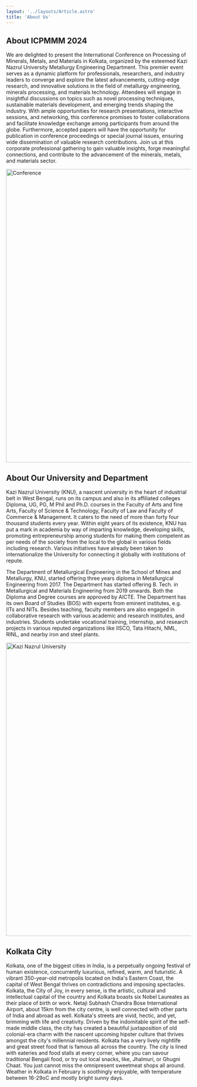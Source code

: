 ```yaml
---
layout: '../layouts/Article.astro'
title: 'About Us'
---
```


## About ICPMMM 2024

We are delighted to present the International Conference on Processing of Minerals, Metals, and Materials in Kolkata, organized by the esteemed Kazi Nazrul University Metallurgy Engineering Department. This premier event serves as a dynamic platform for professionals, researchers, and industry leaders to converge and explore the latest advancements, cutting-edge research, and innovative solutions in the field of metallurgy engineering, minerals processing, and materials technology. Attendees will engage in insightful discussions on topics such as novel processing techniques, sustainable materials development, and emerging trends shaping the industry. With ample opportunities for research presentations, interactive sessions, and networking, this conference promises to foster collaborations and facilitate knowledge exchange among participants from around the globe. Furthermore, accepted papers will have the opportunity for publication in conference proceedings or special journal issues, ensuring wide dissemination of valuable research contributions. Join us at this corporate professional gathering to gain valuable insights, forge meaningful connections, and contribute to the advancement of the minerals, metals, and materials sector.

<!-- - ![Invitation](/assets/images/invitation.webp) -->
<img src="/assets/images/invitation.webp" alt="Conference" style="width:800px"/>

## About Our University and Department

Kazi Nazrul University (KNU), a nascent university in the heart of industrial belt in West Bengal, runs on
its campus and also in its affiliated colleges Diploma, UG, PG, M Phil and Ph.D. courses in the Faculty of
Arts and fine Arts, Faculty of Science & Technology, Faculty of Law and Faculty of Commerce &
Management. It caters to the need of more than forty four thousand students every year. Within eight years
of its existence, KNU has put a mark in academia by way of imparting knowledge, developing skills,
promoting entrepreneurship among students for making them competent as per needs of the society from
the local to the global in various fields including research. Various initiatives have already been taken to
internationalize the University for connecting it globally with institutions of repute.

The Department of Metallurgical Engineering in the School of Mines and Metallurgy, KNU, started offering
three years diploma in Metallurgical Engineering from 2017. The Department has started offering B. Tech.
in Metallurgical and Materials Engineering from 2019 onwards. Both the Diploma and Degree courses are
approved by AICTE. The Department has its own Board of Studies (BOS) with experts from eminent
institutes, e.g. IITs and NITs. Besides teaching, faculty members are also engaged in collaborative research
with various academic and research institutes, and industries. Students undertake vocational training,
internship, and research projects in various reputed organizations like IISCO, Tata Hitachi, NML, RINL,
and nearby iron and steel plants.

<!-- - ![KNU](/assets/images/knu1.webp) -->
<img src="/assets/images/knu1.webp" alt="Kazi Nazrul University" style="width:800px"/>

## Kolkata City

Kolkata, one of the biggest cities in India, is a perpetually ongoing festival of human existence, concurrently
luxurious, refined, warm, and futuristic. A vibrant 350-year-old metropolis located on India's Eastern
Coast, the capital of West Bengal thrives on contradictions and imposing spectacles. Kolkata, the City of
Joy, in every sense, is the artistic, cultural and intellectual capital of the country and Kolkata boasts six
Nobel Laureates as their place of birth or work. Netaji Subhash Chandra Bose International Airport, about
15km from the city centre, is well connected with other parts of India and abroad as well. Kolkata's streets
are vivid, hectic, and yet, brimming with life and creativity. Driven by the indomitable spirit of the self-
made middle class, the city has created a beautiful juxtaposition of old colonial-era charm with the nascent
upcoming hipster culture that thrives amongst the city's millennial residents. Kolkata has a very lively
nightlife and great street food that is famous all across the country. The city is lined with eateries and food
stalls at every corner, where you can savour traditional Bengali food, or try out local snacks, like, Jhalmuri,
or Ghugni Chaat. You just cannot miss the omnipresent sweetmeat shops all around. Weather in Kolkata in
February is soothingly enjoyable, with temperature between 16-29oC and mostly bright sunny days.
